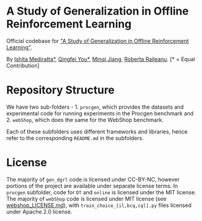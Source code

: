 # A Study of Generalization in Offline Reinforcement Learning

Official codebase for ["A Study of Generalization in Offline Reinforcement Learning"](https://arxiv.org/).

By [Ishita Mediratta*](https://github.com/ishitamed19), [Qingfei You*](https://github.com/YhgzXxfz), [Minqi Jiang](https://github.com/minqi), [Roberta Raileanu](https://github.com/rraileanu). [* = Equal Contribution]


# Repository Structure

We have two sub-folders - 1. `procgen`, which provides the datasets and experimental code for running experiments in the Procgen benchmark and 2. `webShop`, which does the same for the WebShop benchmark.

Each of these subfolders uses different frameworks and libraries, hence refer to the corresponding `README.md` in the subfolders.  


# License

The majority of `gen_dgrl` code is licensed under CC-BY-NC, however portions of the project are available under separate license terms: In `procgen` subfolder, code for `DT` and `online` is licensed under the MIT license. The majority of `webShop` code is licensed under MIT license (see [webshop_LICENSE.md](./webShop/webshop_LICENSE.md)), with `train_choice_[il,bcq,cql].py` files licensed under Apache 2.0 license.
